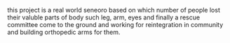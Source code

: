 this project is a real world seneoro based on which number of people lost their valuble parts of body such leg, arm, eyes and finally a rescue committee  come to the ground and working for reintegration in community and building  orthopedic arms for them. 
